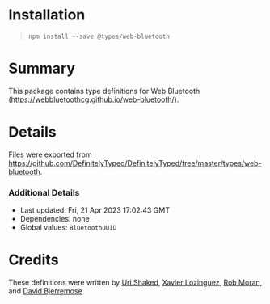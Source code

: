 # Installation
> `npm install --save @types/web-bluetooth`

# Summary
This package contains type definitions for Web Bluetooth (https://webbluetoothcg.github.io/web-bluetooth/).

# Details
Files were exported from https://github.com/DefinitelyTyped/DefinitelyTyped/tree/master/types/web-bluetooth.

### Additional Details
 * Last updated: Fri, 21 Apr 2023 17:02:43 GMT
 * Dependencies: none
 * Global values: `BluetoothUUID`

# Credits
These definitions were written by [Uri Shaked](https://github.com/urish), [Xavier Lozinguez](https://github.com/xlozinguez), [Rob Moran](https://github.com/thegecko), and [David Bjerremose](https://github.com/DaBs).
